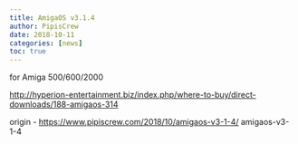```yaml
---
title: AmigaOS v3.1.4
author: PipisCrew
date: 2018-10-11
categories: [news]
toc: true
---
```


for Amiga 500/600/2000

http://hyperion-entertainment.biz/index.php/where-to-buy/direct-downloads/188-amigaos-314

origin - https://www.pipiscrew.com/2018/10/amigaos-v3-1-4/ amigaos-v3-1-4